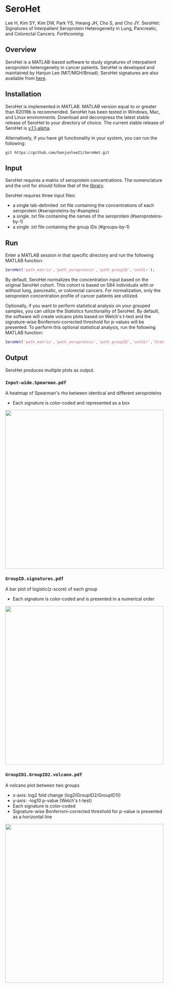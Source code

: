 # SeroHet
Lee H, Kim SY, Kim DW, Park YS, Hwang JH, Cho S, and Cho JY. SeroHet: Signatures of Interpatient Seroprotein Heterogeneity in Lung, Pancreatic, and Colorectal Cancers. _Forthcoming._
## Overview
SeroHet is a MATLAB-based software to study signatures of interpatient seroprotein heterogeneity in cancer patients.
SeroHet is developed and maintained by Hanjun Lee (MIT/MGH/Broad). SeroHet signatures are also available from [here](https://hanjun.group/wp-content/uploads/2021/05/SeroHet.v.1.0.txt). 
## Installation
SeroHet is implemented in MATLAB. MATLAB version equal to or greater than R2019b is recommended. SeroHet has been tested in Windows, Mac, and Linux environments.
Download and decompress the latest stable release of SeroHet to your directory of choice. The current stable release of SeroHet is [v.1.1-alpha](https://github.com/hanjunlee21/SeroHet/releases/tag/v.1.1-alpha).

Alternatively, if you have git functionality in your system, you can run the following:
```git
git https://github.com/hanjunlee21/SeroHet.git
```

## Input
SeroHet requires a matrix of seroprotein concentrations. The nomenclature and the unit for should follow that of the [library](https://hanjun.group/wp-content/uploads/2021/05/SeroHet.v.1.0.txt).

SeroHet requires three input files:
* a single tab-delimited .txt file containing the concentrations of each seroprotein (#seroproteins-by-#samples)
* a single .txt file containing the names of the seroprotein (#seroproteins-by-1)
* a single .txt file containing the group IDs (#groups-by-1)

## Run
Enter a MATLAB session in that specific directory and run the following MATLAB function:

```matlab
SeroHet('path_matrix','path_seroprotein','path_groupID','outdir');
```

By default, SeroHet normalizes the concentration input based on the original SeroHet cohort. This cohort is based on 584 individuals with or without lung, pancreatic, or colorectal cancers. For normalization, only the seroprotein concentration profile of cancer patients are utilized.

Optionally, if you want to perform statistical analysis on your grouped samples, you can utilize the Statistics functionality of SeroHet. By default, the software will create volcano plots based on Welch's t-test and the signature-wise Bonferroni-corrected threshold for p-values will be presented. To perform this optional statistical analysis, run the following MATLAB function:

```matlab
SeroHet('path_matrix','path_seroprotein','path_groupID','outdir','Statistics','on');
```

## Output
SeroHet produces multiple plots as output.
### `Input-wide.Spearman.pdf`
A heatmap of Spearman's rho between identical and different seroproteins
* Each signature is color-coded and represented as a box

<img src="https://user-images.githubusercontent.com/67846757/118358363-6ca7a480-b54c-11eb-9523-d6fc834dbe3f.jpg" width="500">

### `GroupID.signatures.pdf`
A bar plot of logistic(z-score) of each group
* Each signature is color-coded and is presented in a numerical order

<img src="https://user-images.githubusercontent.com/67846757/118358446-c8722d80-b54c-11eb-9d11-ac0dad6cbf06.jpg" width="500">

### `GroupID1.GroupID2.volcano.pdf`
A volcano plot between two groups
* x-axis: log2 fold change (log2(GroupID2/GroupID1))
* y-axis: -log10 p-value (Welch's t-test)
* Each signature is color-coded
* Signature-wise Bonferroni-corrected threshold for p-value is presented as a horizontal line

<img src="https://user-images.githubusercontent.com/67846757/118358498-125b1380-b54d-11eb-8fb1-35cea50afc59.jpg" width="500">
